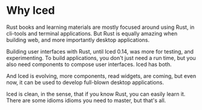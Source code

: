 # Why Iced

Rust books and learning materials are mostly focused around using Rust,
in cli-tools and terminal applications. But Rust is equally amazing when
building web, and more importantly desktop applications.

Building user interfaces with Rust, until Iced 0.14, was more for testing,
and experimenting. To build applications, you don't just need a run time, but
you also need components to compose user interfaces. Iced has both.

And Iced is evolving, more components, read widgets, are coming, but even
now, it can be used to develop full-blown desktop applications.

Iced is clean, in the sense, that if you know Rust, you can easily learn
it. There are some idioms idioms you need to master, but that's all.
